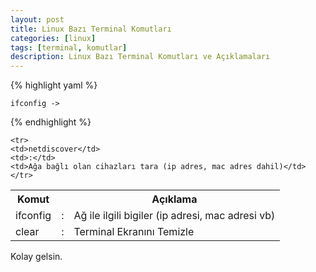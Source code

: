 ```yaml
---
layout: post
title: Linux Bazı Terminal Komutları
categories: [linux]
tags: [terminal, komutlar]
description: Linux Bazı Terminal Komutları ve Açıklamaları
---
```


{% highlight yaml %}

    ifconfig ->

{% endhighlight %}
<table>
	<tr>
	<th>Komut</th>
	<th></th>
	<th>Açıklama</th>
	</tr>
	<tr>
	<td>ifconfig</td>
	<td>:</td>
	<td>Ağ ile ilgili bigiler (ip adresi, mac adresi vb)</td>
	</tr>
	<tr>
	<td>clear</td>
	<td>:</td>
	<td>Terminal Ekranını Temizle</td>
	</tr>

	<tr>
	<td>netdiscover</td>
	<td>:</td>
	<td>Ağa bağlı olan cihazları tara (ip adres, mac adres dahil)</td>
	</tr>
</table>

Kolay gelsin.

